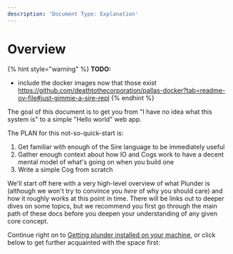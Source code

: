 ```yaml
---
description: 'Document Type: Explanation'
---
```


# Overview

{% hint style="warning" %}
**TODO:**

* include the docker images now that those exist https://github.com/deathtothecorporation/pallas-docker?tab=readme-ov-file#just-gimmie-a-sire-repl
{% endhint %}

The goal of this document is to get you from "I have no idea what this system is" to a simple "Hello world" web app.

The PLAN for this not-so-quick-start is:

1. Get familiar with enough of the Sire language to be immediately useful
2. Gather enough context about how IO and Cogs work to have a decent mental model of what's going on when you build one
3. Write a simple Cog from scratch

We'll start off here with a very high-level overview of what Plunder is (although we won't try to convince you _here_ of why you should care) and how it roughly works at this point in time. There will be links out to deeper dives on some topics, but we recommend you first go through the main path of these docs before you deepen your understanding of any given core concept.

Continue right on to [Getting plunder installed on your machine](../setup/installation.md), or click below to get further acquainted with the space first:
